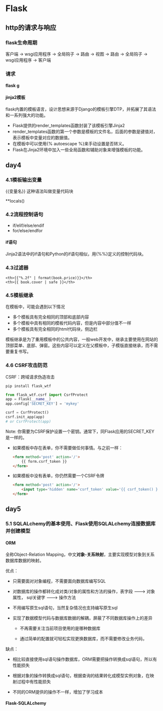 # Flask

## http的请求与响应
### flask生命周期
客户端 -> wsgi应用程序 -> 全局钩子 -> 路由 -> 视图 -> 路由 -> 全局钩子 -> wsgi应用程序 -> 客户端

### 请求



#### flask g


#### jinja2模板
flask内置的模板语言，设计思想来源于Django的模板引擎DTP，并拓展了其语法和一系列强大的功能。
- Flask提供的render_templates函数封装了该模板引擎Jinja2
- render_templates函数的第一个参数是模板的文件名，后面的参数是键值对，表示模板中变量对应的数据值。
- 在模板中可以使用{% autoescape %}来手动设置是否转义。
- Flask在Jinja2环境中加入一些全局函数和辅助对象来增强模板的功能。

## day4
### 4.1模板输出变量
{{变量名}} 这种语法叫做变量代码块

**locals()

### 4.2流程控制语句
- if/elif/else/endif
- for/else/endfor
#### if语句
Jinja2语法中的if语句和Python的if语句相似，用{%%}定义的控制代码块。

### 4.3过滤器
```jinja
<th>{{"%.2f" | format(book.price)}}</th>
<th>{{ book.cover | safe }}</th>
```

### 4.5模板继承
在模板中，可能会遇到以下情况
- 多个模板具有完全相同的顶部和底部内容
- 多个模板中具有相同的模板代码内容，但是内容中部分值不一样
- 多个模板具有完全相同的html代码块，侧边栏

模板继承是为了重用模板中的公共内容，一般web开发中，继承主要使用在网站的顶部菜单、底部、弹窗。这些内容可以定义在父模板中，子模版直接继承，而不需要重复书写。


### 4.6 CSRF攻击防范
CSRF：跨域请求伪造攻击

```bash
pip install flask_wtf
```
```python
from flask_wtf.csrf import CsrfProtect
app = Flask(__name__)
app.config['SECRET_KEY'] = 'mykey'

csrf = CsrfProtect()
csrf.init_app(app)
# or CsrfProtect(app)
```
Note: 你需要为CSRF保护设置一个密钥。通常下，同Flask应用的SECRET_KEY是一样的。

- 如果模板中存在表单，你不需要做任何事情。与之前一样：
    ```html
    <form method='post' action='/'>
        {{ form.csrf_token }}
    </form>
    ```
- 如果模板中没有表单，你仍然需要一个CSRF令牌
    ```html
    <form method='post' action='/'>
        <input type='hidden' name='csrf_token' value='{{ csrf_token() }}'/>
    </form>
    ```

## day5
###  5.1 SQLALchemy的基本使用、Flask使用SQLALchemy连接数据库并创建模型

#### ORM
全称Object-Relation Mapping，中文**对象-关系映射**，主要实现模型对象到关系数据库数据的映射。

优点：
 - 只需要面对对象编程，不需要面向数据库编写SQL

  - 对数据库的操作都转化成对类/对象的属性和方法的操作，表字段 ---> 对象属性， sql关键字 ---> 操作方法

  - 不用编写原生sql语句，当然复杂情况也支持编写原生sql

- 实现了数据模型代码与数据库数据的解耦，屏蔽了不同数据库操作上的差异

  - 不再需要关注当前项目使用的是哪种数据库

  - 通过简单的配置就可轻松实现更换数据库，而不需要修改业务代码，

缺点：
  - 相比较直接使用sql语句操作数据库，ORM需要把操作转换成sql语句，所以有性能损失

  - 根据对象的操作转换成sql语句，根据查询的结果转化成模型实例对象，在映射过程中有性能损失

  - 不同的ORM提供的操作不一样，增加了学习成本

#### Flask-SQLALchemy
